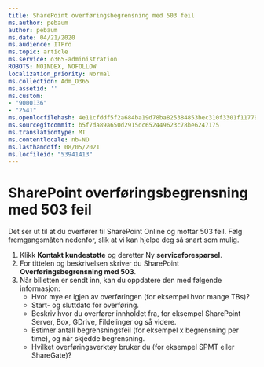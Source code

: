 ```yaml
---
title: SharePoint overføringsbegrensning med 503 feil
ms.author: pebaum
author: pebaum
ms.date: 04/21/2020
ms.audience: ITPro
ms.topic: article
ms.service: o365-administration
ROBOTS: NOINDEX, NOFOLLOW
localization_priority: Normal
ms.collection: Adm_O365
ms.assetid: ''
ms.custom:
- "9000136"
- "2541"
ms.openlocfilehash: 4e11cfddf5f2a684ba19d78ba825384853bec310f3301f1177971c0a04548c05
ms.sourcegitcommit: b5f7da89a650d2915dc652449623c78be6247175
ms.translationtype: MT
ms.contentlocale: nb-NO
ms.lasthandoff: 08/05/2021
ms.locfileid: "53941413"
---
```

# <a name="sharepoint-migration-throttling-with-503-errors"></a>SharePoint overføringsbegrensning med 503 feil

Det ser ut til at du overfører til SharePoint Online og mottar 503 feil. Følg fremgangsmåten nedenfor, slik at vi kan hjelpe deg så snart som mulig.

1. Klikk **Kontakt kundestøtte** og deretter Ny **serviceforespørsel**.
2. For tittelen og beskrivelsen skriver du SharePoint **Overføringsbegrensning med 503**.
3. Når billetten er sendt inn, kan du oppdatere den med følgende informasjon:
    - Hvor mye er igjen av overføringen (for eksempel hvor mange TBs)?
    - Start- og sluttdato for overføring.
    - Beskriv hvor du overfører innholdet fra, for eksempel SharePoint Server, Box, GDrive, Fildelinger og så videre.
    - Estimer antall begrensningsfeil (for eksempel x begrensning per time), og når skjedde begrensning.
    - Hvilket overføringsverktøy bruker du (for eksempel SPMT eller ShareGate)?
